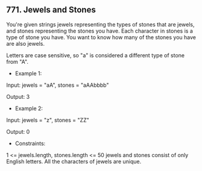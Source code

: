 ## 771. Jewels and Stones

You're given strings jewels representing the types of stones that are jewels, and stones representing the stones you have. Each character in stones is a type of stone you have. You want to know how many of the stones you have are also jewels.

Letters are case sensitive, so "a" is considered a different type of stone from "A".

 

- Example 1:

Input: jewels = "aA", stones = "aAAbbbb"

Output: 3


- Example 2:

Input: jewels = "z", stones = "ZZ"

Output: 0
 

- Constraints:

1 <= jewels.length, stones.length <= 50
jewels and stones consist of only English letters.
All the characters of jewels are unique.